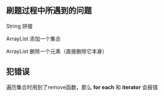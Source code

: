 ## 刷题过程中所遇到的问题

String 拼接

ArrayList 添加一个集合

ArrayList 删除一个元素（直接删除它本身）

## 犯错误

遍历集合时用到了remove函数，那么 **for each** 和 **iterator** 会报错